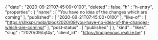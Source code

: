 {
  "date" : "2020-09-21T07:45:00+0100",
  "deleted" : false,
  "h" : "h-entry",
  "properties" : {
    "name" : [ "You have no idea of the changes which are coming" ],
    "published" : [ "2020-09-21T07:45:00+0100" ],
    "like-of" : [ "https://shkspr.mobi/blog/2020/09/you-have-no-idea-of-the-changes-which-are-coming/" ],
    "post-status" : [ "published" ]
  },
  "kind" : "likes",
  "slug" : "2020/09/bjf4y",
  "client_id" : "https://indigenous.realize.be"
}
